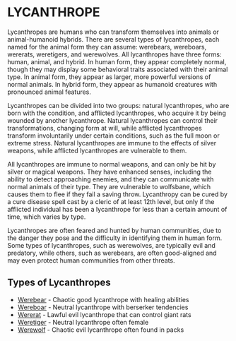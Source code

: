 # LYCANTHROPE

Lycanthropes are humans who can transform themselves into animals or animal-humanoid hybrids. There are several types of lycanthropes, each named for the animal form they can assume: werebears, wereboars, wererats, weretigers, and werewolves. All lycanthropes have three forms: human, animal, and hybrid. In human form, they appear completely normal, though they may display some behavioral traits associated with their animal type. In animal form, they appear as larger, more powerful versions of normal animals. In hybrid form, they appear as humanoid creatures with pronounced animal features.

Lycanthropes can be divided into two groups: natural lycanthropes, who are born with the condition, and afflicted lycanthropes, who acquire it by being wounded by another lycanthrope. Natural lycanthropes can control their transformations, changing form at will, while afflicted lycanthropes transform involuntarily under certain conditions, such as the full moon or extreme stress. Natural lycanthropes are immune to the effects of silver weapons, while afflicted lycanthropes are vulnerable to them.

All lycanthropes are immune to normal weapons, and can only be hit by silver or magical weapons. They have enhanced senses, including the ability to detect approaching enemies, and they can communicate with normal animals of their type. They are vulnerable to wolfsbane, which causes them to flee if they fail a saving throw. Lycanthropy can be cured by a cure disease spell cast by a cleric of at least 12th level, but only if the afflicted individual has been a lycanthrope for less than a certain amount of time, which varies by type.

Lycanthropes are often feared and hunted by human communities, due to the danger they pose and the difficulty in identifying them in human form. Some types of lycanthropes, such as werewolves, are typically evil and predatory, while others, such as werebears, are often good-aligned and may even protect human communities from other threats.

## Types of Lycanthropes

- [Werebear](Lycanthrope_Werebear.md) - Chaotic good lycanthrope with healing abilities
- [Wereboar](Lycanthrope_Wereboar.md) - Neutral lycanthrope with berserker tendencies
- [Wererat](Lycanthrope_Wererat.md) - Lawful evil lycanthrope that can control giant rats
- [Weretiger](Lycanthrope_Weretiger.md) - Neutral lycanthrope often female
- [Werewolf](Lycanthrope_Werewolf.md) - Chaotic evil lycanthrope often found in packs
